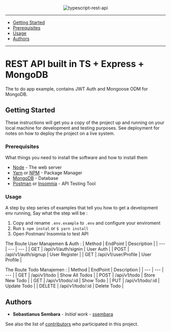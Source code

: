 <div align='center'>

![typescript-rest-api](https://raw.githubusercontent.com/ssembara/typescript-rest-api/master/cover.png)

</div>

---

- [Getting Started](#getting-started)
- [Prerequisites](#prerequisites)
- [Usage](#usage)
- [Authors](#authors)

---

# REST API built in TS + Express + MongoDB

  The to do app example, contains JWT Auth and Mongoose ODM for MongoDB.  

## Getting Started

These instructions will get you a copy of the project up and running on your local machine for development and testing purposes. See deployment for notes on how to deploy the project on a live system.

### Prerequisites

What things you need to install the software and how to install them

* [Node](https://nodejs.org/en/) - The web server
* [Yarn](https://classic.yarnpkg.com/lang/en/) or [NPM](https://www.npmjs.com/) - Package Manager
* [MongoDB](https://www.mongodb.com/) - Database
* [Postman](https://www.postman.com/) or [Insomnia](https://insomnia.rest/) - API Testing Tool

### Usage

A step by step series of examples that tell you how to get a development env running, Say what the step will be : 

1. Copy and rename ```.env.example``` to ```.env``` and configure your enviroment
2. Run ``` $ npm instal ``` or ```$ yarn install ```
3. Open Postman/ Insomnia to test API

The Route User Manajemen & Auth : 
| Method | EndPoint | Description |
| --- | --- | --- |
| GET | /api/v1/auth/signin | User Auth |
| POST | /api/v1/auth/signup | User Register |
| GET | /api/v1/user/Profile | User Profile |

The Route Todo Manajemen : 
| Method | EndPoint | Description |
| --- | --- | --- |
| GET | /api/v1/todo | Show All Todos |
| POST | /api/v1/todo | Store New Todo |
| GET | /api/v1/todo/:id | Show Todo |
| PUT | /api/v1/todo/:id | Update Todo |
| DELETE | /api/v1/todo/:id | Delete Todo |


## Authors

* **Sebastianus Sembara** - *Initial work* - [ssembara](https://github.com/ssembara)

See also the list of [contributors](https://github.com/ssembara/typescript-rest-api/contributors.md) who participated in this project.
